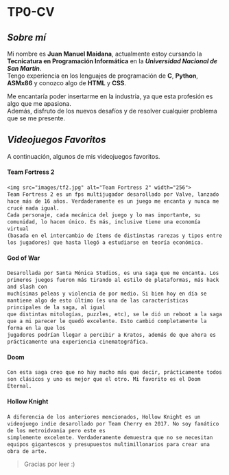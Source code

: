 # TP0-CV
## ***Sobre mí***
Mi nombre es __Juan Manuel Maidana__, actualmente estoy cursando la **Tecnicatura en Programación Informática** en la ***Universidad Nacional de San Martín***.  
Tengo experiencia en los lenguajes de programación de __C__, __Python__, __ASMx86__ y conozco algo de __HTML__ y __CSS__.

Me encantaría poder insertarme en la industria, ya que esta profesión es algo que me apasiona.  
Además, disfruto de los nuevos desafíos y de resolver cualquier problema que se me presente.  

## ***Videojuegos Favoritos***
A continuación, algunos de mis videojuegos favoritos.

#### Team Fortress 2
	<img src="images/tf2.jpg" alt="Team Fortress 2" width="256">  
	Team Fortress 2 es un fps multijugador desarollado por Valve, lanzado hace más de 16 años. Verdaderamente es un juego me encanta y nunca me crucé nada igual.  
	Cada personaje, cada mecánica del juego y lo mas importante, su comunidad, lo hacen único. Es más, inclusive tiene una economía virtual  
	(basada en el intercambio de ítems de distinstas rarezas y tipos entre los jugadores) que hasta llegó a estudiarse en teoría económica.  

#### God of War  
	Desarollada por Santa Mónica Studios, es una saga que me encanta. Los primeros juegos fueron más tirando al estilo de plataformas, más hack and slash con  
	muchísimas peleas y violencia de por medio. Si bien hoy en día se mantiene algo de esto último (es una de las características principales de la saga, al igual  
	que distintas mitologías, puzzles, etc), se le dió un reboot a la saga que a mi parecer le quedó excelente. Esto cambió completamente la forma en la que los  
	jugadores podrían llegar a percibir a Kratos, además de que ahora es prácticamente una experiencia cinematográfica.

#### Doom  
	Con esta saga creo que no hay mucho más que decir, prácticamente todos son clásicos y uno es mejor que el otro. Mi favorito es el Doom Eternal.

#### Hollow Knight  
	A diferencia de los anteriores mencionados, Hollow Knight es un videojuego indie desarollado por Team Cherry en 2017. No soy fanático de los metroidvania pero este es  
	simplemente excelente. Verdaderamente demuestra que no se necesitan equipos gigantescos y presupuestos multimillonarios para crear una obra de arte.  

> Gracias por leer :)